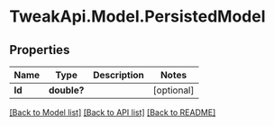 # TweakApi.Model.PersistedModel
## Properties

Name | Type | Description | Notes
------------ | ------------- | ------------- | -------------
**Id** | **double?** |  | [optional] 

[[Back to Model list]](../README.md#documentation-for-models) [[Back to API list]](../README.md#documentation-for-api-endpoints) [[Back to README]](../README.md)


